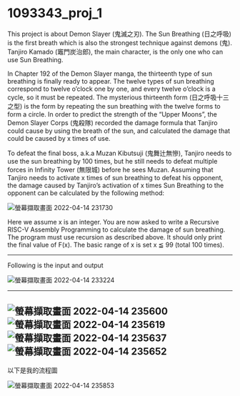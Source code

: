 # 1093343_proj_1
This project is about Demon Slayer (鬼滅之刃). The Sun Breathing (日之呼吸) is the first breath which is also the strongest technique against demons (鬼). Tanjiro Kamado (竈門炭治郎), the main character, is the only one who can use Sun Breathing.

In Chapter 192 of the Demon Slayer manga, the thirteenth type of sun breathing is finally ready to appear. The twelve types of sun breathing correspond to twelve o’clock one by one, and every twelve o’clock is a cycle, so it must be repeated. The mysterious thirteenth form (日之呼吸十三之型) is the form by repeating the sun breathing with the twelve forms to form a circle.
In order to predict the strength of the “Upper Moons”, the Demon Slayer Corps (鬼殺隊) recorded the damage formula that Tanjiro could cause by using the breath of the sun, and calculated the damage that could be caused by 
x
 times of use.

To defeat the final boss, a.k.a Muzan Kibutsuji (鬼舞辻無慘), Tanjiro needs to use the sun breathing by 100 times, but he still needs to defeat multiple forces in Infinity Tower (無限城) before he sees Muzan.
Assuming that Tanjiro needs to activate x times of sun breathing to defeat his opponent, the damage caused by Tanjiro’s activation of 
x
 times Sun Breathing to the opponent can be calculated by the following method:

![螢幕擷取畫面 2022-04-14 231730](https://user-images.githubusercontent.com/69074874/163421114-4b5f22eb-1f9d-419a-a031-a678140884bc.png)

Here we assume x is an integer. You are now asked to write a Recursive RISC-V Assembly Programming to calculate the damage of sun breathing. The program must use recursion as described above. It should only print the final value of F(x). The basic range of x is set x ≦ 99 (total 100 times).


---------------------------------------------------------------------

Following is the input and output


![螢幕擷取畫面 2022-04-14 233224](https://user-images.githubusercontent.com/69074874/163425636-617d3d06-5c2e-41ba-96df-c871e88b6318.png)

----------------------------------------------------------------------


![螢幕擷取畫面 2022-04-14 235600](https://user-images.githubusercontent.com/69074874/163427984-b0b636b3-8c47-4cc9-8f47-9f4328d808ec.png)
![螢幕擷取畫面 2022-04-14 235619](https://user-images.githubusercontent.com/69074874/163427993-cb3ccfb6-3f54-4117-9409-64a854e09b37.png)
![螢幕擷取畫面 2022-04-14 235637](https://user-images.githubusercontent.com/69074874/163427999-75d01d1d-d7a4-4bae-8a78-ba26bd53d25c.png)
![螢幕擷取畫面 2022-04-14 235652](https://user-images.githubusercontent.com/69074874/163428000-81698e24-04db-4b44-b8a6-f9dcc14a0bd0.png)
--------------------------------
以下是我的流程圖

![螢幕擷取畫面 2022-04-14 235853](https://user-images.githubusercontent.com/69074874/163428293-90dd26c7-19a0-4f2c-b69b-e6b07a5925d7.png)
